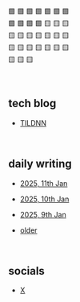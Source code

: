 🟩 🟩 🟩 🟩 🟩 🟩 🟩   <br>
🟩 🟩 🟩 🟩 🟨 🟨 🟨  <br>
🟨 🟨 🟨 🟨 🟨 🟨 🟨  <br>
🟨 🟨 🟨 🟨 🟨 🟨 🟨  <br>
🟨 🟨 🟨  <br>

<br>

## tech blog

- [TILDNN](https://attentionmech.github.io/TILDNN)

<br>

## daily writing

- [2025, 11th Jan](2025/0111.md)

- [2025, 10th Jan](2025/0110.md)

- [2025, 9th Jan](2025/0109.md)

- [older](https://github.com/attentionmech/ammusings/tree/main/2025)

<br>

## socials

- [X](https://x.com/attentionmech)

